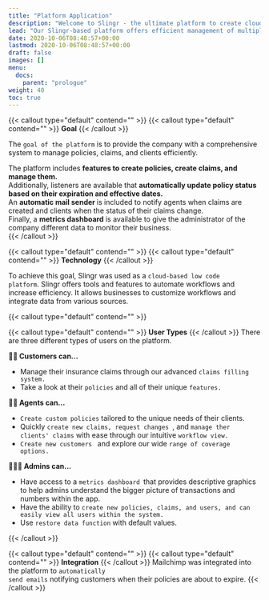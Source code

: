 ```yaml
---
title: "Platform Application"
description: "Welcome to Slingr - the ultimate platform to create cloud apps that integrate with other SaaS solutions seamlessly! If you're wondering what Slingr is, then look no further. "
lead: "Our Slingr-based platform offers efficient management of multiple funcionalities"
date: 2020-10-06T08:48:57+00:00
lastmod: 2020-10-06T08:48:57+00:00
draft: false
images: []
menu:
  docs:
    parent: "prologue"
weight: 40
toc: true
---
```


{{< callout type="default" contend="" >}}
{{< callout type="default" contend="" >}}
<b>Goal</b>
{{< /callout >}}


The <code>goal of the platform</code> is to provide the company with a comprehensive system to manage policies, claims, and clients efficiently.<br>
<div class="summary2">The platform includes <b>features to create policies, create claims, and manage them.</b></div>

<div class="summary2">Additionally, listeners are available that <b>automatically update policy status based on their expiration and effective dates.</b></div> 
<div class="summary2"> An <b>automatic mail sender </b>is included to notify agents when claims are created and clients when the status of their claims change.</div>
<div class="summary2"> Finally, a <b>metrics dashboard</b> is available to give the administrator of the company different data to monitor their business.</div>
{{< /callout >}}


{{< callout type="default" contend="" >}}
{{< callout type="default" contend="" >}}
<b>Technology</b>
{{< /callout >}}

To achieve this goal, Slingr was used as a <code>cloud-based low code platform</code>. Slingr offers tools and features to automate workflows and increase efficiency. It allows businesses to customize workflows and integrate data from various sources.



{{< callout type="default" contend="" >}}

{{< callout type="default" contend="" >}}
<b>User Types</b>
{{< /callout >}}
There are three different types of users on the platform. 
<div class="summary2"><b>👩🏻 Customers can...</b><br> 
<ul class="list-group">
  <li class="list-group-item">Manage their insurance claims through our advanced <code>claims filling system.</code></li>
  <li class="list-group-item"> Take a look at their <code>policies</code> and all of their unique <code>features.</code></li>
</ul>
</div>
<div class="summary2"><b>👱🏼 Agents can...</b><br>
 <ul class="list-group">
<li class="list-group-item"><code>Create custom policies</code> tailored to the unique needs of their clients.</li>
<li class="list-group-item">Quickly <code>create new claims, request changes </code>, and <code>manage ther clients' claims</code> with ease through our intuitive <code>workflow view.</code></li>
<li class="list-group-item"><code>Create new customers </code> and explore our wide <code>range of coverage options.</code></li>
 </ul>
 </div>
<div class="summary2"><b>👩🏽‍💻 Admins can...</b><br>
<ul class="list-group">
<li class="list-group-item">Have access to a <code>metrics dashboard </code>that provides descriptive graphics to help admins understand the bigger picture of transactions and numbers within the app.</li>
<li class="list-group-item">Have the ability to <code>create new policies, claims, and users, and can easily view all users within the system.</code></li>
<li class="list-group-item">Use <code>restore data function</code> with default values.</li>
</ul>
{{< /callout >}}


{{< callout type="default" contend="" >}}
{{< callout type="default" contend="" >}}
<b>Integration</b>
{{< /callout >}}
Mailchimp was integrated into the platform to <code>automatically send emails</code> notifying customers when their policies are about to expire.
{{< /callout >}}
